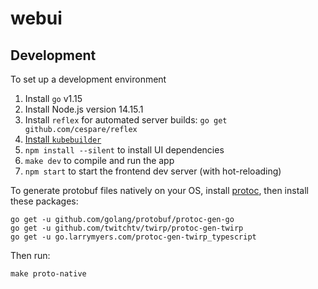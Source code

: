 # webui

## Development

To set up a development environment

1. Install `go` v1.15
2. Install Node.js version 14.15.1
3. Install `reflex` for automated server builds: `go get github.com/cespare/reflex`
4. [Install `kubebuilder`](https://book.kubebuilder.io/quick-start.html#installation)
5. `npm install --silent` to install UI dependencies
6. `make dev` to compile and run the app
7. `npm start` to start the frontend dev server (with hot-reloading)

To generate protobuf files natively on your OS, install [protoc](https://grpc.io/docs/protoc-installation/), then install these packages:

```shell
go get -u github.com/golang/protobuf/protoc-gen-go
go get -u github.com/twitchtv/twirp/protoc-gen-twirp
go get -u go.larrymyers.com/protoc-gen-twirp_typescript
```

Then run:

```shell
make proto-native
```
